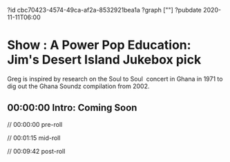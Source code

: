 ?id cbc70423-4574-49ca-af2a-8532921bea1a
?graph [""]
?pubdate 2020-11-11T06:00

# Show : A Power Pop Education: Jim's Desert Island Jukebox pick

Greg is inspired by research on the Soul to Soul  concert in Ghana in 1971 to dig out the Ghana Soundz compilation from 2002.

## 00:00:00 Intro: Coming Soon

// 00:00:00 pre-roll

// 00:01:15 mid-roll

// 00:09:42 post-roll

